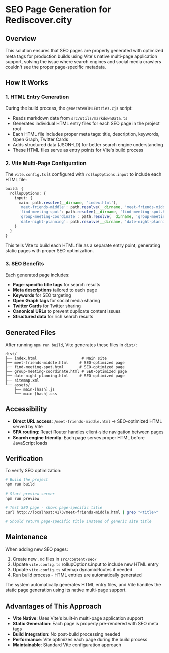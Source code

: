 # SEO Page Generation for Rediscover.city

## Overview

This solution ensures that SEO pages are properly generated with optimized meta tags for production builds using Vite's native multi-page application support, solving the issue where search engines and social media crawlers couldn't see the proper page-specific metadata.

## How It Works

### 1. HTML Entry Generation
During the build process, the `generateHTMLEntries.cjs` script:

- Reads markdown data from `src/utils/markdownData.ts`
- Generates individual HTML entry files for each SEO page in the project root
- Each HTML file includes proper meta tags: title, description, keywords, Open Graph, Twitter Cards
- Adds structured data (JSON-LD) for better search engine understanding
- These HTML files serve as entry points for Vite's build process

### 2. Vite Multi-Page Configuration
The `vite.config.ts` is configured with `rollupOptions.input` to include each HTML file:

```typescript
build: {
  rollupOptions: {
    input: {
      main: path.resolve(__dirname, 'index.html'),
      'meet-friends-middle': path.resolve(__dirname, 'meet-friends-middle.html'),
      'find-meeting-spot': path.resolve(__dirname, 'find-meeting-spot.html'),
      'group-meeting-coordinate': path.resolve(__dirname, 'group-meeting-coordinate.html'),
      'date-night-planning': path.resolve(__dirname, 'date-night-planning.html'),
    }
  }
}
```

This tells Vite to build each HTML file as a separate entry point, generating static pages with proper SEO optimization.

### 3. SEO Benefits

Each generated page includes:
- **Page-specific title tags** for search results
- **Meta descriptions** tailored to each page
- **Keywords** for SEO targeting
- **Open Graph tags** for social media sharing
- **Twitter Cards** for Twitter sharing
- **Canonical URLs** to prevent duplicate content issues
- **Structured data** for rich search results

## Generated Files

After running `npm run build`, Vite generates these files in `dist/`:

```
dist/
├── index.html                    # Main site
├── meet-friends-middle.html     # SEO-optimized page
├── find-meeting-spot.html       # SEO-optimized page
├── group-meeting-coordinate.html # SEO-optimized page
├── date-night-planning.html     # SEO-optimized page
├── sitemap.xml
└── assets/
    ├── main-[hash].js
    └── main-[hash].css
```

## Accessibility

- **Direct URL access**: `/meet-friends-middle.html` → SEO-optimized HTML served by Vite
- **SPA routing**: React Router handles client-side navigation between pages
- **Search engine friendly**: Each page serves proper HTML before JavaScript loads

## Verification

To verify SEO optimization:

```bash
# Build the project
npm run build

# Start preview server
npm run preview

# Test SEO page - shows page-specific title
curl http://localhost:4173/meet-friends-middle.html | grep "<title>"

# Should return page-specific title instead of generic site title
```

## Maintenance

When adding new SEO pages:

1. Create new `.md` files in `src/content/seo/`
2. Update `vite.config.ts` rollupOptions.input to include new HTML entry
3. Update `vite.config.ts` sitemap dynamicRoutes if needed
4. Run build process - HTML entries are automatically generated

The system automatically generates HTML entry files, and Vite handles the static page generation using its native multi-page support.

## Advantages of This Approach

- **Vite Native**: Uses Vite's built-in multi-page application support
- **Static Generation**: Each page is properly pre-rendered with SEO meta tags
- **Build Integration**: No post-build processing needed
- **Performance**: Vite optimizes each page during the build process
- **Maintainable**: Standard Vite configuration approach